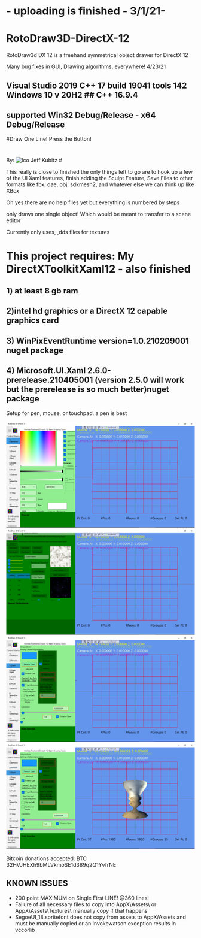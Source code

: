# - uploading is finished - 3/1/21- #

# RotoDraw3D-DirectX-12 #
RotoDraw3d DX 12 is a freehand symmetrical object drawer for DirectX 12

Many bug fixes in GUI, Drawing algorithms, everywhere! 4/23/21
## Visual Studio 2019 C++ 17 build 19041 tools 142 Windows 10 v 20H2 ## C++ 16.9.4
## supported Win32 Debug/Release - x64 Debug/Release
#Draw One Line! Press the Button!

# 
By:
![Ico](https://github.com/hot3dx/AppXamlDX12/blob/master/Assets/AutoDraw2.ico) Jeff Kubitz #

This really is close to finished the only things left to go are to hook up a few 
of the UI Xaml features, finish adding the Sculpt Feature, Save Files to other formats like fbx, dae, obj, sdkmesh2,
and whatever else we can think up like XBox

Oh yes there are no help files yet but everything is numbered by steps

only draws one single object! Which would be meant to transfer to a scene editor

Currently only uses, ,dds files for textures

# This project requires: My DirectXToolkitXaml12 - also finished # 
## 1) at least 8 gb ram ##
## 2)intel hd graphics or a DirectX 12 capable graphics card ##
## 3) WinPixEventRuntime version=1.0.210209001 nuget package ##
## 4) Microsoft.UI.Xaml 2.6.0-prerelease.210405001 (version 2.5.0 will work but the prerelease is so much better)nuget package

Setup for pen, mouse, or touchpad. a pen is best


![Step 1: Set Colors](https://github.com/hot3dx/RotoDraw3D-DirectX-12/blob/main/ScreenShot/Screenshot49.png)
![Step 2: Set Textures](https://github.com/hot3dx/RotoDraw3D-DirectX-12/blob/main/ScreenShot/Screenshot50.png)
![Step 3: Set Point Color and Draw](https://github.com/hot3dx/RotoDraw3D-DirectX-12/blob/main/ScreenShot/Screenshot51.png)
![Step 4: Set PointsButton](https://github.com/hot3dx/RotoDraw3D-DirectX-12/blob/main/ScreenShot/Screenshot52.png)

Bitcoin donations accepted:
BTC 32HVJHEXh9bMLVkmoSE1d389q2Q1YvfrNE

## KNOWN ISSUES ##
- 200 point MAXIMUM on Single First LINE! @360 lines!
- Failure of all necessary files to copy into AppX\Assets\ or AppX\Assets\Textures\ manually copy if that happens
- SegoeUI_18.spritefont does not copy from assets to AppX/Assets and must be manually copied or an invokewatson exception results in vccorlib

